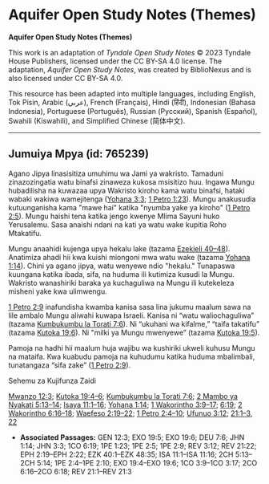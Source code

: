 # Aquifer Open Study Notes (Themes)

**Aquifer Open Study Notes (Themes)**

This work is an adaptation of *Tyndale Open Study Notes* © 2023 Tyndale House Publishers, licensed under the CC BY\-SA 4\.0 license. The adaptation, *Aquifer Open Study Notes*, was created by BiblioNexus and is also licensed under CC BY\-SA 4\.0\.

This resource has been adapted into multiple languages, including English, Tok Pisin, Arabic (عربي), French (Français), Hindi (हिंदी), Indonesian (Bahasa Indonesia), Portuguese (Português), Russian (Русский), Spanish (Español), Swahili (Kiswahili), and Simplified Chinese (简体中文).



--------------------------------

## Jumuiya Mpya (id: 765239)

Agano Jipya linasisitiza umuhimu wa Jami ya wakristo. Tamaduni zinazozingatia watu binafsi zinaweza kukosa msisitizo huu. Ingawa Mungu hubadilisha na kuwazaa upya Wakristo kiroho kama watu binafsi, hataki wabaki wakiwa wamejitenga ([Yohana 3:3](https://ref.ly/John3:3); [1 Petro 1:23](https://ref.ly/1Pet1:23)). Mungu anakusudia kutuunganisha kama "mawe hai" katika "nyumba yake ya kiroho" ([1 Petro 2:5](https://ref.ly/1Pet2:5)). Mungu haishi tena katika jengo kwenye Mlima Sayuni huko Yerusalemu. Sasa anaishi ndani na kati ya watu wake kupitia Roho Mtakatifu.

Mungu anaahidi kujenga upya hekalu lake (tazama [Ezekieli 40–48](https://ref.ly/Ezek40:1-Ezek48:35)). Anatimiza ahadi hii kwa kuishi miongoni mwa watu wake (tazama [Yohana 1:14](https://ref.ly/John1:14)). Chini ya agano jipya, watu wenyewe ndio "hekalu." Tunapaswa kuungana katika ibada, sifa, na huduma ili kutimiza kusudi la Mungu. Wakristo wanashiriki baraka ya kuchaguliwa na Mungu ili kutekeleza misheni yake kwa ulimwengu.

[1 Petro 2:9](https://ref.ly/1Pet2:9) inafundisha kwamba kanisa sasa lina jukumu maalum sawa na lile ambalo Mungu aliwahi kuwapa Israeli. Kanisa ni “watu waliochaguliwa” (tazama [Kumbukumbu la Torati 7:6](https://ref.ly/Deut7:6)). Ni “ukuhani wa kifalme,” “taifa takatifu” (tazama [Kutoka 19:6](https://ref.ly/Exod19:6)). Ni "milki ya Mungu mwenyewe” (tazama [Kutoka 19:5](https://ref.ly/Exod19:5)).

Pamoja na hadhi hii maalum huja wajibu wa kushiriki ukweli kuhusu Mungu na mataifa. Kwa kuabudu pamoja na kuhudumu katika huduma mbalimbali, tunatangaza “sifa zake” ([1 Petro 2:9](https://ref.ly/1Pet2:9)).

Sehemu za Kujifunza Zaidi

[Mwanzo 12:3](https://ref.ly/Gen12:3); [Kutoka 19:4–6](https://ref.ly/Exod19:4-Exod19:6); [Kumbukumbu la Torati 7:6](https://ref.ly/Deut7:6); [2 Mambo ya Nyakati 5:13–14](https://ref.ly/2Chr5:13-2Chr5:14); [Isaya 11:1–16](https://ref.ly/Isa11:1-Isa11:16); [Yohana 1:14](https://ref.ly/John1:14); [1 Wakorintho 3:9–17](https://ref.ly/1Cor3:9-1Cor3:17); [6:19](https://ref.ly/1Cor6:19); [2 Wakorintho 6:16–18](https://ref.ly/2Cor6:16-2Cor6:18); [Waefeso 2:19–22](https://ref.ly/Eph2:19-Eph2:22); [1 Petro 2:4–10](https://ref.ly/1Pet2:4-1Pet2:10); [Ufunuo 3:12](https://ref.ly/Rev3:12); [21:1–3](https://ref.ly/Rev21:1-Rev21:3), [22](https://ref.ly/Rev21:22)

* **Associated Passages:** GEN 12:3; EXO 19:5; EXO 19:6; DEU 7:6; JHN 1:14; JHN 3:3; 1CO 6:19; 1PE 1:23; 1PE 2:5; 1PE 2:9; REV 3:12; REV 21:22; EPH 2:19–EPH 2:22; EZK 40:1–EZK 48:35; ISA 11:1–ISA 11:16; 2CH 5:13–2CH 5:14; 1PE 2:4–1PE 2:10; EXO 19:4–EXO 19:6; 1CO 3:9–1CO 3:17; 2CO 6:16–2CO 6:18; REV 21:1–REV 21:3

